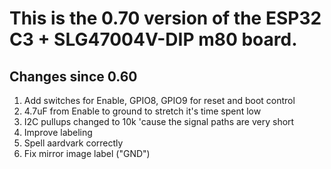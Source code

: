 # This is the 0.70 version of the ESP32 C3 + SLG47004V-DIP m80 board.

## Changes since 0.60
1. Add switches for Enable, GPIO8, GPIO9 for reset and boot control
2. 4.7uF from Enable to ground to stretch it's time spent low
3. I2C pullups changed to 10k 'cause the signal paths are very short
4. Improve labeling
5. Spell aardvark correctly
6. Fix mirror image label ("GND")


